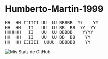 # Humberto-Martin-1999
<pre>
HH  HH IIIIII UU  UU BBBBB  YY    YY
HH  HH   II   UU  UU BB  BB  YY  YY
HHHHHH   II   UU  UU BBBBB    YYYY
HH  HH   II   UU  UU BB  BB    YY
HH  HH IIIIII  UUUU  BBBBBB    YY
</pre>


![Mis Stats de GitHub](https://github-readme-stats.vercel.app/api?username=Humbero-Martin-1999&show_icons=true&theme=tokyonight&count_private=true)
